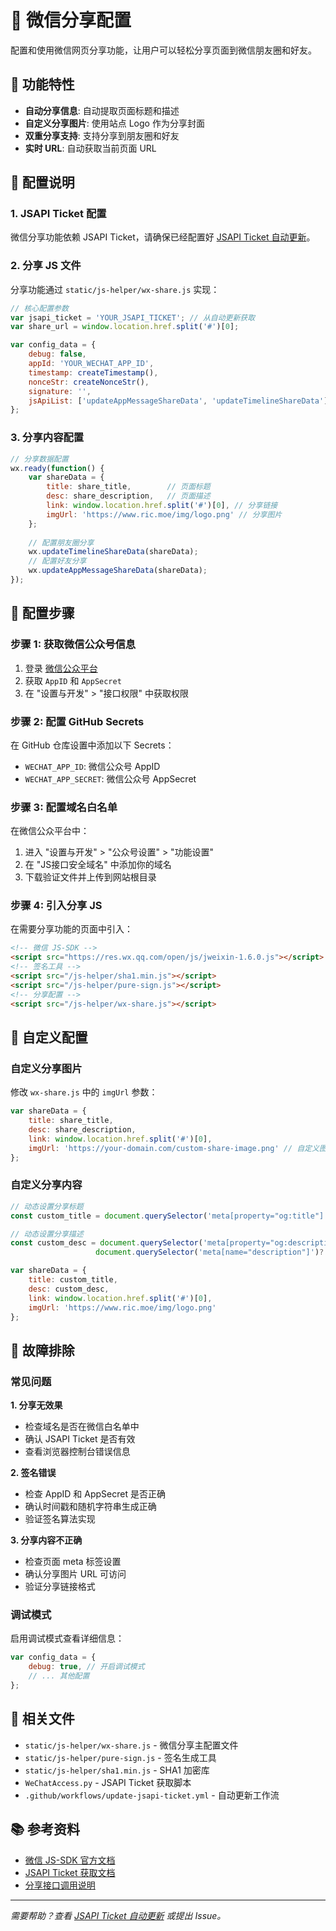 # 📱 微信分享配置

配置和使用微信网页分享功能，让用户可以轻松分享页面到微信朋友圈和好友。

## 🎯 功能特性

- **自动分享信息**: 自动提取页面标题和描述
- **自定义分享图片**: 使用站点 Logo 作为分享封面
- **双重分享支持**: 支持分享到朋友圈和好友
- **实时 URL**: 自动获取当前页面 URL

## 🔧 配置说明

### 1. JSAPI Ticket 配置

微信分享功能依赖 JSAPI Ticket，请确保已经配置好 [JSAPI Ticket 自动更新](./jsapi-ticket)。

### 2. 分享 JS 文件

分享功能通过 `static/js-helper/wx-share.js` 实现：

```javascript
// 核心配置参数
var jsapi_ticket = 'YOUR_JSAPI_TICKET'; // 从自动更新获取
var share_url = window.location.href.split('#')[0];

var config_data = {
    debug: false,
    appId: 'YOUR_WECHAT_APP_ID',
    timestamp: createTimestamp(),
    nonceStr: createNonceStr(),
    signature: '',
    jsApiList: ['updateAppMessageShareData', 'updateTimelineShareData']
};
```

### 3. 分享内容配置

```javascript
// 分享数据配置
wx.ready(function() {
    var shareData = {
        title: share_title,        // 页面标题
        desc: share_description,   // 页面描述
        link: window.location.href.split('#')[0], // 分享链接
        imgUrl: 'https://www.ric.moe/img/logo.png' // 分享图片
    };
    
    // 配置朋友圈分享
    wx.updateTimelineShareData(shareData);
    // 配置好友分享
    wx.updateAppMessageShareData(shareData);
});
```

## 📝 配置步骤

### 步骤 1: 获取微信公众号信息

1. 登录 [微信公众平台](https://mp.weixin.qq.com/)
2. 获取 `AppID` 和 `AppSecret`
3. 在 "设置与开发" > "接口权限" 中获取权限

### 步骤 2: 配置 GitHub Secrets

在 GitHub 仓库设置中添加以下 Secrets：

- `WECHAT_APP_ID`: 微信公众号 AppID
- `WECHAT_APP_SECRET`: 微信公众号 AppSecret

### 步骤 3: 配置域名白名单

在微信公众平台中：

1. 进入 "设置与开发" > "公众号设置" > "功能设置"
2. 在 "JS接口安全域名" 中添加你的域名
3. 下载验证文件并上传到网站根目录

### 步骤 4: 引入分享 JS

在需要分享功能的页面中引入：

```html
<!-- 微信 JS-SDK -->
<script src="https://res.wx.qq.com/open/js/jweixin-1.6.0.js"></script>
<!-- 签名工具 -->
<script src="/js-helper/sha1.min.js"></script>
<script src="/js-helper/pure-sign.js"></script>
<!-- 分享配置 -->
<script src="/js-helper/wx-share.js"></script>
```

## 🎨 自定义配置

### 自定义分享图片

修改 `wx-share.js` 中的 `imgUrl` 参数：

```javascript
var shareData = {
    title: share_title,
    desc: share_description,
    link: window.location.href.split('#')[0],
    imgUrl: 'https://your-domain.com/custom-share-image.png' // 自定义图片
};
```

### 自定义分享内容

```javascript
// 动态设置分享标题
const custom_title = document.querySelector('meta[property="og:title"]')?.content || document.title;

// 动态设置分享描述
const custom_desc = document.querySelector('meta[property="og:description"]')?.content || 
                   document.querySelector('meta[name="description"]')?.content;

var shareData = {
    title: custom_title,
    desc: custom_desc,
    link: window.location.href.split('#')[0],
    imgUrl: 'https://www.ric.moe/img/logo.png'
};
```

## 🐛 故障排除

### 常见问题

**1. 分享无效果**
- 检查域名是否在微信白名单中
- 确认 JSAPI Ticket 是否有效
- 查看浏览器控制台错误信息

**2. 签名错误**
- 检查 AppID 和 AppSecret 是否正确
- 确认时间戳和随机字符串生成正确
- 验证签名算法实现

**3. 分享内容不正确**
- 检查页面 meta 标签设置
- 确认分享图片 URL 可访问
- 验证分享链接格式

### 调试模式

启用调试模式查看详细信息：

```javascript
var config_data = {
    debug: true, // 开启调试模式
    // ... 其他配置
};
```

## 🔗 相关文件

- `static/js-helper/wx-share.js` - 微信分享主配置文件
- `static/js-helper/pure-sign.js` - 签名生成工具
- `static/js-helper/sha1.min.js` - SHA1 加密库
- `WeChatAccess.py` - JSAPI Ticket 获取脚本
- `.github/workflows/update-jsapi-ticket.yml` - 自动更新工作流

## 📚 参考资料

- [微信 JS-SDK 官方文档](https://developers.weixin.qq.com/doc/offiaccount/OA_Web_Apps/JS-SDK.html)
- [JSAPI Ticket 获取文档](https://developers.weixin.qq.com/doc/offiaccount/OA_Web_Apps/JS-SDK.html#62)
- [分享接口调用说明](https://developers.weixin.qq.com/doc/offiaccount/OA_Web_Apps/JS-SDK.html#111)

---

*需要帮助？查看 [JSAPI Ticket 自动更新](./jsapi-ticket) 或提出 Issue。*
